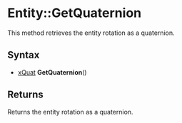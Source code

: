 # Entity::GetQuaternion

This method retrieves the entity rotation as a quaternion.

## Syntax

- [xQuat](xQuat.md) **GetQuaternion**()

## Returns

Returns the entity rotation as a quaternion.
